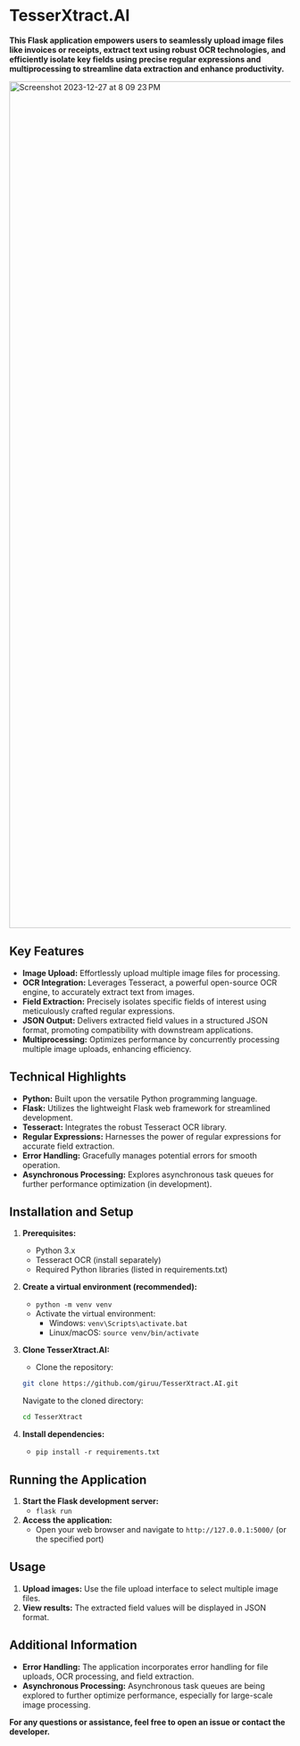 
# TesserXtract.AI

**This Flask application empowers users to seamlessly upload image files like invoices or receipts, extract text using robust OCR technologies, and efficiently isolate key fields using precise regular expressions and multiprocessing to streamline data extraction and enhance productivity.**

<img width="1517" alt="Screenshot 2023-12-27 at 8 09 23 PM" src="https://github.com/giruu/TesserXtract.AI/assets/37336192/4623710a-93b2-4c6f-8fb3-fc61449ff9a5">

## **Key Features**

- **Image Upload:** Effortlessly upload multiple image files for processing.
- **OCR Integration:** Leverages Tesseract, a powerful open-source OCR engine, to accurately extract text from images.
- **Field Extraction:** Precisely isolates specific fields of interest using meticulously crafted regular expressions.
- **JSON Output:** Delivers extracted field values in a structured JSON format, promoting compatibility with downstream applications.
- **Multiprocessing:** Optimizes performance by concurrently processing multiple image uploads, enhancing efficiency.

## **Technical Highlights**

- **Python:** Built upon the versatile Python programming language.
- **Flask:** Utilizes the lightweight Flask web framework for streamlined development.
- **Tesseract:** Integrates the robust Tesseract OCR library.
- **Regular Expressions:** Harnesses the power of regular expressions for accurate field extraction.
- **Error Handling:** Gracefully manages potential errors for smooth operation.
- **Asynchronous Processing:** Explores asynchronous task queues for further performance optimization (in development).

## **Installation and Setup**

1. **Prerequisites:**
   - Python 3.x
   - Tesseract OCR (install separately)
   - Required Python libraries (listed in requirements.txt)
2. **Create a virtual environment (recommended):**
   - `python -m venv venv`
   - Activate the virtual environment:
     - Windows: `venv\Scripts\activate.bat`
     - Linux/macOS: `source venv/bin/activate`
4. **Clone TesserXtract.AI:**
   - Clone the repository:
   
   ```bash
   git clone https://github.com/giruu/TesserXtract.AI.git
   ```
   Navigate to the cloned directory:
   
   ```bash
   cd TesserXtract
   ```
3. **Install dependencies:**
   - `pip install -r requirements.txt`

## **Running the Application**

1. **Start the Flask development server:**
   - `flask run`
2. **Access the application:**
   - Open your web browser and navigate to `http://127.0.0.1:5000/` (or the specified port)

## **Usage**

1. **Upload images:** Use the file upload interface to select multiple image files.
2. **View results:** The extracted field values will be displayed in JSON format.


## **Additional Information**

- **Error Handling:** The application incorporates error handling for file uploads, OCR processing, and field extraction.
- **Asynchronous Processing:** Asynchronous task queues are being explored to further optimize performance, especially for large-scale image processing.

**For any questions or assistance, feel free to open an issue or contact the developer.**
